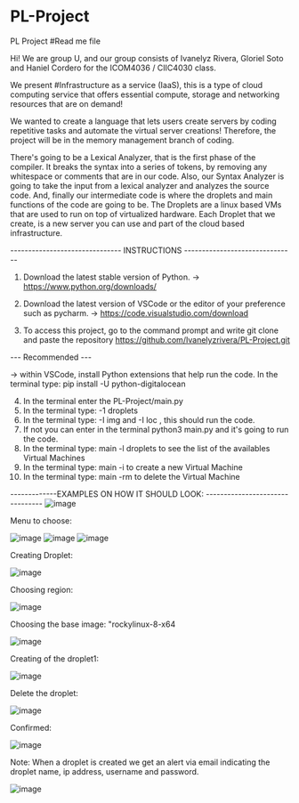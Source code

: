 # PL-Project
PL Project 
#Read me file

Hi! We are group U, and our group consists of Ivanelyz Rivera, Gloriel Soto and Haniel Cordero for the  ICOM4036 / CIIC4030 class. 

We present #Infrastructure as a service (IaaS), this is a type of cloud computing service that offers essential compute, storage and networking resources that are on demand! 

We wanted to create a language that lets users create servers by coding repetitive tasks and automate the virtual server creations! Therefore, the project will be in the memory management branch of coding.

There's going to be a Lexical Analyzer, that is the first phase of the compiler. It breaks the syntax into a series of tokens, by removing any whitespace or comments that are in our code. 
Also, our Syntax Analyzer is going to take the input from a lexical analyzer and analyzes the source code. 
And, finally our intermediate code is where the droplets and main functions of the code are going to be.
The Droplets are a linux based VMs that are used to run on top of virtualized hardware.
Each Droplet that we create, is a new server you can use and part of the cloud based infrastructure.


------------------------------- INSTRUCTIONS -------------------------------

1. Download the latest stable version of Python. 
-> https://www.python.org/downloads/ 
 
2. Download the latest version of VSCode or the editor of your preference such as pycharm. 
-> https://code.visualstudio.com/download

3. To access this project, go to the command prompt and write git clone and paste the repository https://github.com/Ivanelyzrivera/PL-Project.git

--- Recommended ---

-> within VSCode, install Python extensions that help run the code. 
In the terminal type: pip install -U python-digitalocean

4. In the terminal enter the PL-Project/main.py
5. In the terminal type: -1 droplets 
6. In the terminal type: -I img and -I loc , this should run the code. 
7. If not you can enter in the terminal python3 main.py and it's going to run the code.
8. In the terminal type: main -l droplets to see the list of the availables Virtual Machines 
9. In the terminal type: main -i to create a new Virtual Machine
10. In the terminal type: main -rm <dropletId> to delete the Virtual Machine

 -------------EXAMPLES ON HOW IT SHOULD LOOK: --------------------------------
 ![image](https://user-images.githubusercontent.com/70592721/144349836-252ff7a2-6cca-4371-a990-2a76c9af00b0.png)
 
 Menu to choose:
 
 ![image](https://user-images.githubusercontent.com/70592721/144349901-9fdd581c-d698-468e-ba2f-097bac049dba.png)
 ![image](https://user-images.githubusercontent.com/70592721/144349927-e6112d32-2c52-4136-89d0-4f35b3f24226.png)
 ![image](https://user-images.githubusercontent.com/70592721/144349961-3fff976c-4cda-4cde-8449-dcc2ac49de3f.png)
 
 Creating Droplet: 
 
![image](https://user-images.githubusercontent.com/70592721/144349998-4ea92eb8-2717-4783-aa0f-01cb12a39376.png)
 
 Choosing region:
 
 ![image](https://user-images.githubusercontent.com/70592721/144350068-86f37f7e-e2b4-4db0-b017-7352f76fe678.png)
 
 Choosing the base image: "rockylinux-8-x64
 
 ![image](https://user-images.githubusercontent.com/70592721/144350111-9f0d98ff-347c-4933-93fe-51b4424c5348.png)
 
 Creating of the droplet1:
 
![image](https://user-images.githubusercontent.com/70592721/144350141-6e51a488-5f7c-42b1-b64b-e13d7f2d67e9.png)
 
 Delete the droplet: 
 
 ![image](https://user-images.githubusercontent.com/70592721/144350228-97a1f2b6-b1a5-4575-9061-456aaf0dae2b.png)
 
Confirmed: 
 
 ![image](https://user-images.githubusercontent.com/70592721/144350254-e32107d3-c13f-4348-bf25-4ea0d479f72f.png)

 
Note: When a droplet is created we get an alert via email indicating the droplet name, ip address, username and password. 
 
 ![image](https://user-images.githubusercontent.com/70592721/144350388-73737785-5533-4e61-820a-6dd883648a2f.png)





 
 
 
 
 
